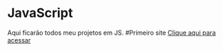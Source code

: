 # JavaScript
Aqui ficarão todos meu projetos em JS.
#Primeiro site <a href= "https://cgb102000.github.io/JavaScript/">Clique aqui para acessar </a>
